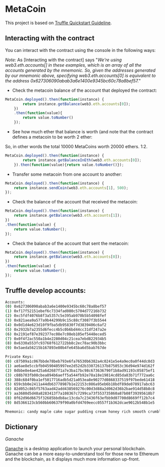 # MetaCoin

This project is based on [Truffle Quickstart Guideline][truffle_getting_started].

## Interacting with the contract

You can interact with the contract using the console in the following ways:

*Note:* As [Interacting with the contract] says "_We're using web3.eth.accounts[] in these examples, which is an array of all the accounts generated by the mnemonic. So, given the addresses generated by our mnemonic above, specifying web3.eth.accounts[0] is equivalent to the address 0x627306090abab3a6e1400e9345bc60c78a8bef57._"

* Check the metacoin balance of the account that deployed the contract:

```javascript
MetaCoin.deployed().then(function(instance) {
        return instance.getBalance(web3.eth.accounts[0]);
    })
    .then(function(value){
        return value.toNumber()
    });
```

* See how much ether that balance is worth (and note that the contract defines a metacoin to be worth 2 ether:

So, in other words the total 10000 MetaCoins worth 20000 ethers. 1:2.

```javascript
MetaCoin.deployed().then(function(instance) {
        return instance.getBalanceInEth(web3.eth.accounts[0]);
    }).then(function(value){return value.toNumber()});
```

* Transfer some metacoin from one account to another:

```javascript
MetaCoin.deployed().then(function(instance) {
    return instance.sendCoin(web3.eth.accounts[1], 500);
});
```

* Check the balance of the account that received the metacoin:

```javascript
MetaCoin.deployed().then(function(instance) {
    return instance.getBalance(web3.eth.accounts[1]);
})
.then(function(value) {
    return value.toNumber();
});
```

* Check the balance of the account that sent the metacoin:

```javascript
MetaCoin.deployed().then(function(instance) { 
    return instance.getBalance(web3.eth.accounts[0]);
})
.then(function(value) {
    return value.toNumber();
});

```

## Truffle develop accounts: 

```bash
Accounts:
(0) 0x627306090abab3a6e1400e9345bc60c78a8bef57
(1) 0xf17f52151ebef6c7334fad080c5704d77216b732
(2) 0xc5fdf4076b8f3a5357c5e395ab970b5b54098fef
(3) 0x821aea9a577a9b44299b9c15c88cf3087f3b5544
(4) 0x0d1d4e623d10f9fba5db95830f7d3839406c6af2
(5) 0x2932b7a2355d6fecc4b5c0b6bd44cc31df247a2e
(6) 0x2191ef87e392377ec08e7c08eb105ef5448eced5
(7) 0x0f4f2ac550a1b4e2280d04c21cea7ebd822934b5
(8) 0x6330a553fc93768f612722bb8c2ec78ac90b3bbc
(9) 0x5aeda56215b167893e80b4fe645ba6d5bab767de

Private Keys:
(0) c87509a1c067bbde78beb793e6fa76530b6382a4c0241e5e4a9ec0a0f44dc0d3
(1) ae6ae8e5ccbfb04590405997ee2d52d2b330726137b875053c36d94e974d162f
(2) 0dbbe8e4ae425a6d2687f1a7e3ba17bc98c673636790f1b8ad91193c05875ef1
(3) c88b703fb08cbea894b6aeff5a544fb92e78a18e19814cd85da83b71f772aa6c
(4) 388c684f0ba1ef5017716adb5d21a053ea8e90277d0868337519f97bede61418
(5) 659cbb0e2411a44db63778987b1e22153c086a95eb6b18bdf89de078917abc63
(6) 82d052c865f5763aad42add438569276c00d3d88a2d062d36b2bae914d58b8c8
(7) aa3680d5d48a8283413f7a108367c7299ca73f553735860a87b08f39395618b7
(8) 0f62d96d6675f32685bbdb8ac13cda7c23436f63efbb9d07700d8669ff12b7c4
(9) 8d5366123cb560bb606379f90a0bfd4769eecc0557f1b362dcae9012b548b1e5

Mnemonic: candy maple cake sugar pudding cream honey rich smooth crumble sweet treat

```
## Dictionary

*Ganache*

[Ganache][ganache] is a desktop application to launch your personal blockchain. Ganache can be a more easy-to-understand tool for those new to Ethereum and the blockchain, as it displays much more information up-front.


[truffle_getting_started]: http://truffleframework.com/docs/getting_started/project "Truffle Getting Started Guideline"
[interacting_with_the_contract]: http://localhost:9000/docs/getting_started/project#interacting-with-the-contract "Interacting with the contract"
[ganache]: http://localhost:9000/ganache/ "Ganache"